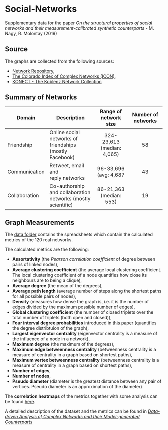 # Social-Networks
Supplementary data for the paper *On the structural properties of social networks and their measurement-calibrated synthetic counterparts* - M. Nagy, R. Molontay (2019)


## Source
The graphs are collected from the following sources: 
* [Network Repository](http://networkrepository.com), 
* [The Colorado Index of Complex Networks (ICON)](http://networkrepository.com),  
* [KONECT - The Koblenz Network Collection](http://konect.uni-koblenz.de/)

## Summary of Networks


| Domain | Description | Range of network size | Number of networks |
|-----------------|--------------------------------------------------------------|:---------------------------------------:|:--------------:|
| Friendship | Online social networks of <br> friendships (mostly Facebook) | 324-23,613 <br> (median: 4,065) | 58 |
| Communication | Retweet, email and <br> reply networks | 96-33,696 <br> (avg: 4,687 | 43 |
| Collaboration | Co-authorship and collaboration <br> networks (mostly scientific) | 86-21,363 <br> (median: 553) | 19 |



## Graph Measurements
The [data folder](./data) contains the spreadsheets which contain the calculated metrics of the 120 real networks. 

The calculated metrics are the following:
- **Assortativity** (the *Pearson correlation coefficient* of degree between pairs of linked nodes), 
- **Average clustering coefficient** (the average local clustering coefficient. The local clustering coefficient of a node  quantifies how close its neighbours are to being a clique), 
- **Average degree** (the mean of the degrees), 
- **Average path length** (average number of steps along the shortest paths for all possible pairs of nodes), 
- **Density** (measures how dense the graph is, i.e. it is the number of edges divided by the maximum possible number of edges), 
- **Global clustering coefficient** (the number of closed triplets over the total number of triplets (both open and closed)), 
- **Four interval degree probabilities** introduced in [this paper](https://ieeexplore.ieee.org/abstract/document/7000748) (quantifies the degree distribtuion of the graph),
- **Largest eigenvector centrality** (eigenvector centrality is a measure of the influence of a node in a network), 
- **Maximum degree** (the maximum of the degrees), 
- **Maximum edge betweenness centrality** (betweenness centrality is a measure of centrality in a graph based on shortest paths),
- **Maximum vertex betweenness centrality** (betweenness centrality is a measure of centrality in a graph based on shortest paths),
- **Number of edges**,
- **Number of nodes**, 
- **Pseudo diameter** (diameter is the greatest distance between any pair of vertices. Pseudo diameter is an approximation of the diameter)

The **correlation heatmaps** of the metrics together with some analysis can be found [here](./correlations.md).

A detailed description of the dataset and the metrics can be found in [*Data-driven Analysis of Complex Networks and their Model-generated Counterparts*](https://arxiv.org/abs/1810.08498)
